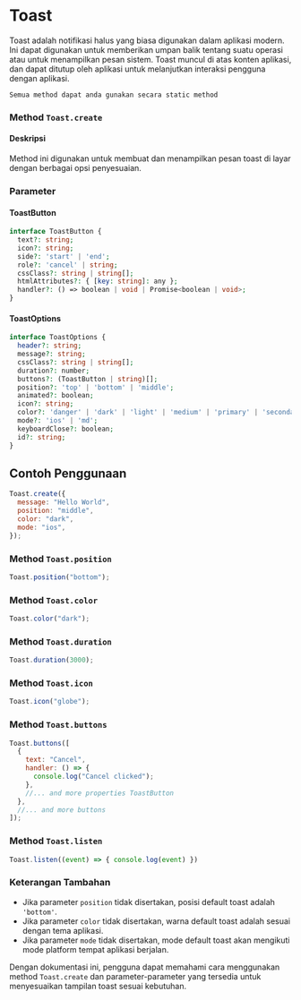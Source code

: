 # Toast

Toast adalah notifikasi halus yang biasa digunakan dalam aplikasi modern. Ini dapat digunakan untuk memberikan umpan balik tentang suatu operasi atau untuk menampilkan pesan sistem. Toast muncul di atas konten aplikasi, dan dapat ditutup oleh aplikasi untuk melanjutkan interaksi pengguna dengan aplikasi.


`Semua method dapat anda gunakan secara static method`
### Method `Toast.create`

#### Deskripsi

Method ini digunakan untuk membuat dan menampilkan pesan toast di layar dengan berbagai opsi penyesuaian.

### Parameter

#### ToastButton

```php
interface ToastButton {
  text?: string;
  icon?: string;
  side?: 'start' | 'end';
  role?: 'cancel' | string;
  cssClass?: string | string[];
  htmlAttributes?: { [key: string]: any };
  handler?: () => boolean | void | Promise<boolean | void>;
}
```

#### ToastOptions

```php
interface ToastOptions {
  header?: string;
  message?: string;
  cssClass?: string | string[];
  duration?: number;
  buttons?: (ToastButton | string)[];
  position?: 'top' | 'bottom' | 'middle';
  animated?: boolean;
  icon?: string;
  color?: 'danger' | 'dark' | 'light' | 'medium' | 'primary' | 'secondary' | 'success' | 'tertiary' | 'warning';
  mode?: 'ios' | 'md';
  keyboardClose?: boolean;
  id?: string;
}
```

## Contoh Penggunaan

```javascript
Toast.create({
  message: "Hello World",
  position: "middle",
  color: "dark",
  mode: "ios",
});
```

### Method `Toast.position`

```js
Toast.position("bottom");
```

### Method `Toast.color`

```js
Toast.color("dark");
```

### Method `Toast.duration`

```js
Toast.duration(3000);
```

### Method `Toast.icon`

```js
Toast.icon("globe");
```

### Method `Toast.buttons`

```js
Toast.buttons([
  {
    text: "Cancel",
    handler: () => {
      console.log("Cancel clicked");
    },
    //... and more properties ToastButton
  },
  //... and more buttons
]);
```

### Method `Toast.listen`
```js
Toast.listen((event) => { console.log(event) })
```

### Keterangan Tambahan
- Jika parameter `position` tidak disertakan, posisi default toast adalah `'bottom'`.
- Jika parameter `color` tidak disertakan, warna default toast adalah sesuai dengan tema aplikasi.
- Jika parameter `mode` tidak disertakan, mode default toast akan mengikuti mode platform tempat aplikasi berjalan.


Dengan dokumentasi ini, pengguna dapat memahami cara menggunakan method `Toast.create` dan parameter-parameter yang tersedia untuk menyesuaikan tampilan toast sesuai kebutuhan.

